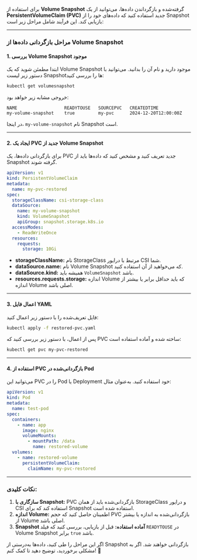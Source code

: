 برای استفاده از **Volume Snapshot** گرفته‌شده و بازگرداندن داده‌ها، می‌توانید از یک **PersistentVolumeClaim (PVC)** جدید استفاده کنید که داده‌های خود را از Snapshot بازیابی کند. این فرآیند شامل مراحل زیر است:

---

### مراحل بازگردانی داده‌ها از Volume Snapshot

#### 1. بررسی Volume Snapshot موجود  
ابتدا مطمئن شوید که یک Volume Snapshot موجود دارید و نام آن را بدانید. می‌توانید با دستور زیر لیست Snapshotها را بررسی کنید:

```bash
kubectl get volumesnapshot
```

خروجی مشابه زیر خواهد بود:
```plaintext
NAME                  READYTOUSE   SOURCEPVC   CREATEDTIME
my-volume-snapshot    true         my-pvc      2024-12-20T12:00:00Z
```

در اینجا، `my-volume-snapshot` نام Snapshot است.

---

#### 2. ایجاد یک PVC جدید از Volume Snapshot  

برای بازگردانی داده‌ها، یک PVC جدید تعریف کنید و مشخص کنید که داده‌ها باید از Snapshot گرفته شوند.

```yaml
apiVersion: v1
kind: PersistentVolumeClaim
metadata:
  name: my-pvc-restored
spec:
  storageClassName: csi-storage-class
  dataSource:
    name: my-volume-snapshot
    kind: VolumeSnapshot
    apiGroup: snapshot.storage.k8s.io
  accessModes:
    - ReadWriteOnce
  resources:
    requests:
      storage: 10Gi
```

- **storageClassName:** نام StorageClass مرتبط با درایور CSI شما.
- **dataSource.name:** نام Volume Snapshot که می‌خواهید از آن استفاده کنید.
- **dataSource.kind:** همیشه باید `VolumeSnapshot` باشد.
- **resources.requests.storage:** اندازه Volume که باید حداقل برابر یا بیشتر از اندازه Volume اصلی باشد.

---

#### 3. اعمال فایل YAML  
فایل تعریف‌شده را با دستور زیر اعمال کنید:

```bash
kubectl apply -f restored-pvc.yaml
```

پس از اعمال، با دستور زیر بررسی کنید که PVC ساخته شده و آماده استفاده است:

```bash
kubectl get pvc my-pvc-restored
```

---

#### 4. استفاده از PVC بازگردانی‌شده در Pod  

می‌توانید این PVC را در Pod یا Deployment خود استفاده کنید. به‌عنوان مثال:

```yaml
apiVersion: v1
kind: Pod
metadata:
  name: test-pod
spec:
  containers:
    - name: app
      image: nginx
      volumeMounts:
        - mountPath: /data
          name: restored-volume
  volumes:
    - name: restored-volume
      persistentVolumeClaim:
        claimName: my-pvc-restored
```

---

### نکات کلیدی:
1. **سازگاری با Snapshot:** PVC بازگردانی‌شده باید از همان StorageClass و درایور CSI استفاده کند که برای Snapshot استفاده شده است.
2. **اندازه Volume:** اطمینان حاصل کنید که حجم PVC بازگردانی‌شده به اندازه یا بیشتر از Volume اصلی باشد.
3. **Snapshot آماده استفاده:** قبل از بازیابی، بررسی کنید که فیلد `READYTOUSE` در Volume Snapshot برابر `true` باشد.

اگر این مراحل را طی کنید، داده‌ها به‌درستی از Snapshot بازگردانی خواهند شد. اگر به مشکلی برخوردید، توضیح دهید تا کمک کنم! 🌟
